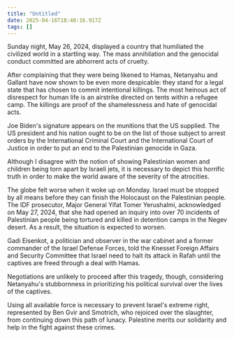 ```yaml
---
title: "Untitled"
date: 2025-04-16T18:48:16.917Z
tags: []
---
```


Sunday night, May 26, 2024, displayed a country that humiliated the civilized world in a startling way. The mass annihilation and the genocidal conduct committed are abhorrent acts of cruelty.

After complaining that they were being likened to Hamas, Netanyahu and Gallant have now shown to be even more despicable: they stand for a legal state that has chosen to commit intentional killings. The most heinous act of disrespect for human life is an airstrike directed on tents within a refugee camp. The killings are proof of the shamelessness and hate of genocidal acts.

Joe Biden's signature appears on the munitions that the US supplied. The US president and his nation ought to be on the list of those subject to arrest orders by the International Criminal Court and the International Court of Justice in order to put an end to the Palestinian genocide in Gaza.

Although I disagree with the notion of showing Palestinian women and children being torn apart by Israeli jets, it is necessary to depict this horrific truth in order to make the world aware of the severity of the atrocities.

The globe felt worse when it woke up on Monday. Israel must be stopped by all means before they can finish the Holocaust on the Palestinian people. The IDF prosecutor, Major General Yifat Tomer Yerushalmi, acknowledged on May 27, 2024, that she had opened an inquiry into over 70 incidents of Palestinian people being tortured and killed in detention camps in the Negev desert. As a result, the situation is expected to worsen.

Gadi Eisenkot, a politician and observer in the war cabinet and a former commander of the Israel Defense Forces, told the Knesset Foreign Affairs and Security Committee that Israel need to halt its attack in Rafah until the captives are freed through a deal with Hamas. 

Negotiations are unlikely to proceed after this tragedy, though, considering Netanyahu's stubbornness in prioritizing his political survival over the lives of the captives.

Using all available force is necessary to prevent Israel's extreme right, represented by Ben Gvir and Smotrich, who rejoiced over the slaughter, from continuing down this path of lunacy. Palestine merits our solidarity and help in the fight against these crimes.